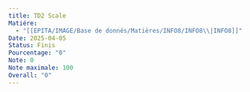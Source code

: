 ```yaml
---
title: TD2 Scale
Matiére:
  - "[[EPITA/IMAGE/Base de donnés/Matières/INFO8/INFO8\\|INFO8]]"
Date: 2025-04-05
Status: Finis
Pourcentage: "0"
Note: 0
Note maximale: 100
Overall: "0"
---
```

